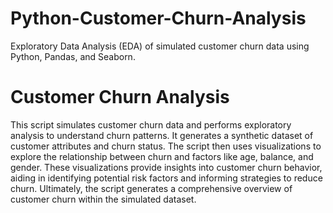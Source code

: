 # Python-Customer-Churn-Analysis
Exploratory Data Analysis (EDA) of simulated customer churn data using Python, Pandas, and Seaborn.
# Customer Churn Analysis

This script simulates customer churn data and performs exploratory analysis to understand churn patterns. It generates a synthetic dataset of customer attributes and churn status. The script then uses visualizations to explore the relationship between churn and factors like age, balance, and gender. These visualizations provide insights into customer churn behavior, aiding in identifying potential risk factors and informing strategies to reduce churn. Ultimately, the script generates a comprehensive overview of customer churn within the simulated dataset.
